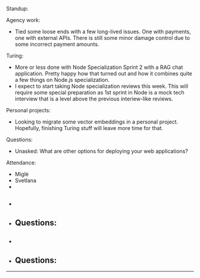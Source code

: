 Standup:

  Agency work:
  - Tied some loose ends with a few long-lived issues. One with payments, one with external APIs. There is still some minor damage control due to some incorrect payment amounts.

  Turing:
  - More or less done with Node Specialization Sprint 2 with a RAG chat application. Pretty happy how that turned out and how it combines quite a few things on Node.js specialization.
  - I expect to start taking Node specialization reviews this week. This will require some special preparation as 1st sprint in Node is a mock tech interview that is a level above the previous interiew-like reviews.

  Personal projects:
  - Looking to migrate some vector embeddings in a personal project. Hopefully, finishing Turing stuff will leave more time for that.

Questions:
  - Unasked: What are other options for deploying your web applications?

Attendance:
  - Miglė
  - Svetlana
  -

##

-
- Questions:
  -

##

-
- Questions:
  -

--- --- ---

